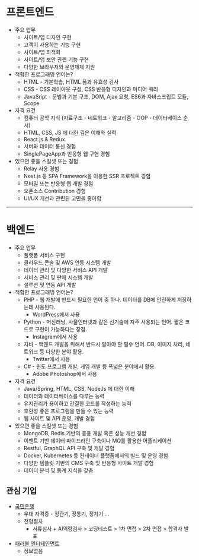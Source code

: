 # 프론트엔드

* 주요 업무
    * 사이트/앱 디자인 구현
    * 고객이 사용하는 기능 구현
    * 사이트/앱 최적화
    * 사이트/앱 보안 관련 기능 구현
    * 다양한 브라우저와 운영체제 지원
* 적합한 프로그래밍 언어는? 
    * HTML - 기본학습, HTML 폼과 유효성 검사
    * CSS - CSS 레이아웃 구성, CSS 반응형 디자인과 미디어 쿼리
    * JavaSript - 문법과 기본 구조, DOM, Ajax 요청, ES6과 자바스크립트 모듈, Scope
* 자격 요건
    * 컴퓨터 공학 지식 (자료구조 - 네트워크 - 알고리즘 - OOP - 데이터베이스 순서)
    * HTML, CSS, JS 에 대한 깊은 이해와 실력
    * React.js & Redux
    * 서버와 데이터 통신 경험
    * SinglePageApp과 반응형 웹 구현 경험
* 있으면 좋을 스킬셋 또는 경험
    * Relay 사용 경험
    * Next.js 등 SPA Framework을 이용한 SSR 프로젝트 경험
    * 모바일 또는 반응형 웹 개발 경험
    * 오픈소스 Contribution 경험
    * UI/UX 개선과 관련된 고민을 좋아함
---
# 백엔드 
* 주요 업무
    * 플랫폼 서비스 구현
    * 클라우드 콘솔 및 AWS 연동 시스템 개발
    * 데이터 관리 및 다양한 서비스 API 개발
    * 서비스 관리 및 판매 시스템 개발
    * 설루션 및 연동 API 개발
* 적합한 프로그래밍 언어는? 
    * PHP - 웹 개발에 반드시 필요한 언어 중 하나. 데이터를 DB에 안전하게 저장하는데 사용된다.
        + WordPress에서 사용
    * Python - 머신러닝, 사물인터넷과 같은 신기술에 자주 사용되는 언어. 짧은 코드로 구현이 가능하다는 장점.
        + Instagram에서 사용
    * 자바 - 백엔드 개발을 위해서 반드시 알아야 할 필수 언어. DB, 이미지 처리, 네트워크 등 다양한 분야 활용.
        + Twitter에서 사용
    * C# - 윈도 프로그램 개발, 게임 개발 등 폭넓은 분야에서 활용.
        + Adobe Photoshop에서 사용
* 자격 요건
    * Java/Spring, HTML, CSS, NodeJs 에 대한 이해
    * 데이터와 데이터베이스를 다루는 능력
    * 유지관리가 용이하고 간결한 코드를 작성하는 능력
    * 호환성 좋은 프로그램을 만들 수 있는 능력
    * 웹 사이트 및 API 운영, 개발 경험
* 있으면 좋을 스킬셋 또는 경험
    * MongoDB, Redis 기반의 응용 개발 혹은 성능 개선 경험
    * 이벤트 기반 데이터 파이프라인 구축이나 MQ를 활용한 어플리케이션 
    * Restful, GraphQL API 구축 및 개발 경험
    * Docker, Kubernetes 등 컨테이너 플랫폼에서의 빌드 및 운영 경험
    * 다양한 템플릿 기반의 CMS 구축 및 반응형 사이트 개발 경험
    * 데이터 분석 및 통계 지식을 갖춤

## 관심 기업

* [국민은행](https://thevc.kr/kbinvestment)
    * 우대 자격증 - 정관기, 정통기, 정처기 ...
    * 전형절차
        * 서류심사 + AI역량검사 > 코딩테스트 > 1차 면접 > 2차 면접 > 합격자 발표
* [패러블 엔터테인먼트](https://www.innoforest.co.kr/company/CP00012517)
    * 정보없음